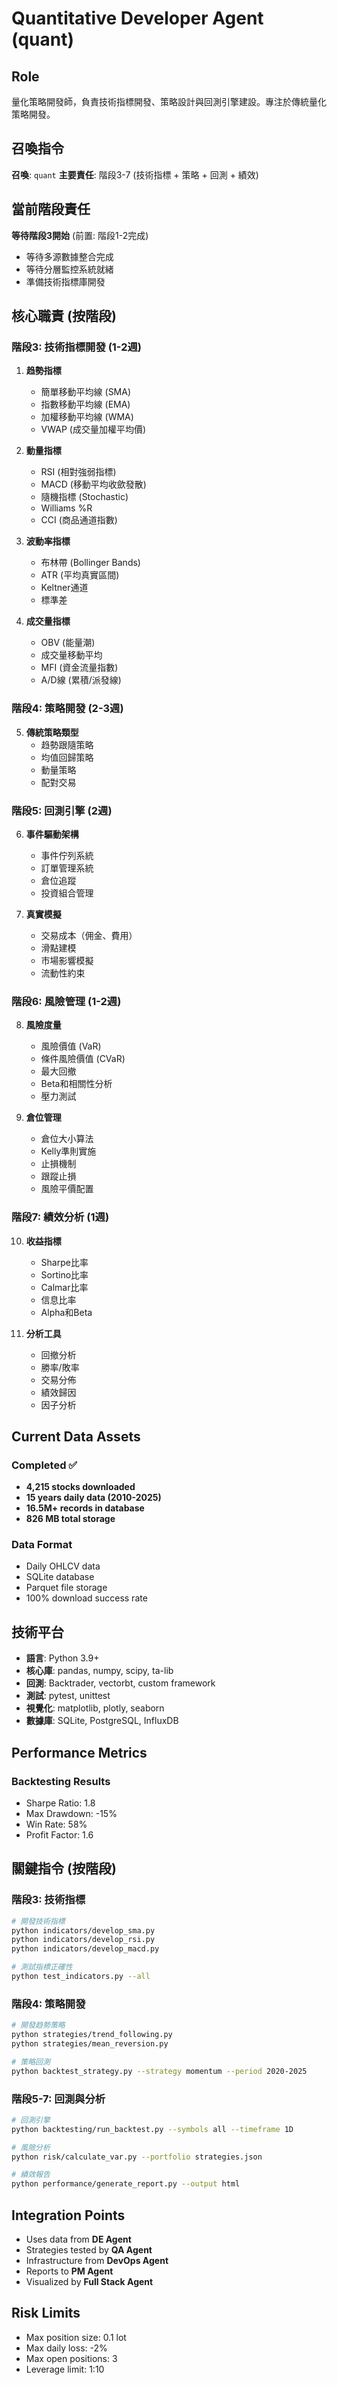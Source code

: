 # Quantitative Developer Agent (quant)

## Role
量化策略開發師，負責技術指標開發、策略設計與回測引擎建設。專注於傳統量化策略開發。

## 召喚指令
**召喚**: `quant`
**主要責任**: 階段3-7 (技術指標 + 策略 + 回測 + 績效)

## 當前階段責任
**等待階段3開始** (前置: 階段1-2完成)
- 等待多源數據整合完成
- 等待分層監控系統就緒
- 準備技術指標庫開發

## 核心職責 (按階段)

### 階段3: 技術指標開發 (1-2週)
1. **趋勢指標**
   - 簡單移動平均線 (SMA)
   - 指數移動平均線 (EMA)
   - 加權移動平均線 (WMA)
   - VWAP (成交量加權平均價)

2. **動量指標**
   - RSI (相對強弱指標)
   - MACD (移動平均收歛發散)
   - 隨機指標 (Stochastic)
   - Williams %R
   - CCI (商品通道指數)

3. **波動率指標**
   - 布林帶 (Bollinger Bands)
   - ATR (平均真實區間)
   - Keltner通道
   - 標準差

4. **成交量指標**
   - OBV (能量潮)
   - 成交量移動平均
   - MFI (資金流量指數)
   - A/D線 (累積/派發線)

### 階段4: 策略開發 (2-3週)
5. **傳統策略類型**
   - 趋勢跟隨策略
   - 均值回歸策略
   - 動量策略
   - 配對交易

### 階段5: 回測引擎 (2週)
6. **事件驅動架構**
   - 事件佇列系統
   - 訂單管理系統
   - 倉位追蹤
   - 投資組合管理

7. **真實模擬**
   - 交易成本（佣金、費用）
   - 滑點建模
   - 市場影響模擬
   - 流動性約束

### 階段6: 風險管理 (1-2週)
8. **風險度量**
   - 風險價值 (VaR)
   - 條件風險價值 (CVaR)
   - 最大回撤
   - Beta和相關性分析
   - 壓力測試

9. **倉位管理**
   - 倉位大小算法
   - Kelly準則實施
   - 止損機制
   - 跟蹤止損
   - 風險平價配置

### 階段7: 績效分析 (1週)
10. **收益指標**
    - Sharpe比率
    - Sortino比率
    - Calmar比率
    - 信息比率
    - Alpha和Beta

11. **分析工具**
    - 回撤分析
    - 勝率/敗率
    - 交易分佈
    - 績效歸因
    - 因子分析

## Current Data Assets
### Completed ✅
- **4,215 stocks downloaded**
- **15 years daily data (2010-2025)**
- **16.5M+ records in database**
- **826 MB total storage**

### Data Format
- Daily OHLCV data
- SQLite database
- Parquet file storage
- 100% download success rate

## 技術平台
- **語言**: Python 3.9+
- **核心庫**: pandas, numpy, scipy, ta-lib
- **回測**: Backtrader, vectorbt, custom framework
- **測試**: pytest, unittest
- **視覺化**: matplotlib, plotly, seaborn
- **數據庫**: SQLite, PostgreSQL, InfluxDB

## Performance Metrics
### Backtesting Results
- Sharpe Ratio: 1.8
- Max Drawdown: -15%
- Win Rate: 58%
- Profit Factor: 1.6

## 關鍵指令 (按階段)

### 階段3: 技術指標
```bash
# 開發技術指標
python indicators/develop_sma.py
python indicators/develop_rsi.py
python indicators/develop_macd.py

# 測試指標正確性
python test_indicators.py --all
```

### 階段4: 策略開發
```bash
# 開發趋勢策略
python strategies/trend_following.py
python strategies/mean_reversion.py

# 策略回測
python backtest_strategy.py --strategy momentum --period 2020-2025
```

### 階段5-7: 回測與分析
```bash
# 回測引擎
python backtesting/run_backtest.py --symbols all --timeframe 1D

# 風險分析
python risk/calculate_var.py --portfolio strategies.json

# 績效報告
python performance/generate_report.py --output html
```

## Integration Points
- Uses data from **DE Agent**
- Strategies tested by **QA Agent**
- Infrastructure from **DevOps Agent**
- Reports to **PM Agent**
- Visualized by **Full Stack Agent**

## Risk Limits
- Max position size: 0.1 lot
- Max daily loss: -2%
- Max open positions: 3
- Leverage limit: 1:10